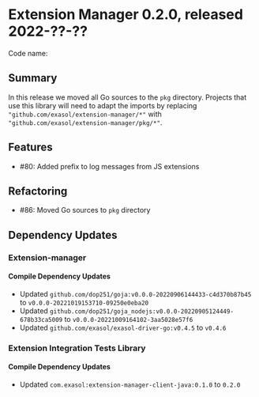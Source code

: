 # Extension Manager 0.2.0, released 2022-??-??

Code name:

## Summary

In this release we moved all Go sources to the `pkg` directory. Projects that use this library will need to adapt the imports by replacing `"github.com/exasol/extension-manager/*"` with `"github.com/exasol/extension-manager/pkg/*"`.

## Features

* #80: Added prefix to log messages from JS extensions

## Refactoring

* #86: Moved Go sources to `pkg` directory

## Dependency Updates

### Extension-manager

#### Compile Dependency Updates

* Updated `github.com/dop251/goja:v0.0.0-20220906144433-c4d370b87b45` to `v0.0.0-20221019153710-09250e0eba20`
* Updated `github.com/dop251/goja_nodejs:v0.0.0-20220905124449-678b33ca5009` to `v0.0.0-20221009164102-3aa5028e57f6`
* Updated `github.com/exasol/exasol-driver-go:v0.4.5` to `v0.4.6`

### Extension Integration Tests Library

#### Compile Dependency Updates

* Updated `com.exasol:extension-manager-client-java:0.1.0` to `0.2.0`
